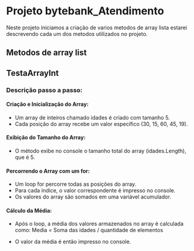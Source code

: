 
# Projeto bytebank_Atendimento

Neste projeto iniciamos a criação de varios metodos de array lista estarei descrevendo cada um dos metodos utilizados no projeto.

## Metodos de array list 

## TestaArrayInt 
### Descrição passo a passo:

#### Criação e Inicialização do Array:
- Um array de inteiros chamado idades é criado com tamanho 5.
- Cada posição do array recebe um valor específico (30, 15, 60, 45, 19).

#### Exibição do Tamanho do Array:
- O método exibe no console o tamanho total do array (idades.Length), que é 5.

#### Percorrendo o Array com um for:
- Um loop for percorre todas as posições do array.
- Para cada índice, o valor correspondente é impresso no console.
- Os valores do array são somados em uma variável acumulador.

#### Cálculo da Média:
- Após o loop, a média dos valores armazenados no array é calculada como:
Media = Soma das idades / quantidade de elementos

- O valor da média é então impresso no console.
